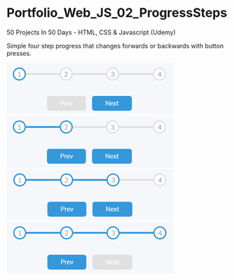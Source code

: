 # Portfolio_Web_JS_02_ProgressSteps
50 Projects In 50 Days - HTML, CSS &amp; Javascript (Udemy)

Simple four step progress that changes forwards or backwards with button presses.

![Image1](./project/1.png)\
![Image2](./project/2.png)\
![Image3](./project/3.png)\
![Image4](./project/4.png)
